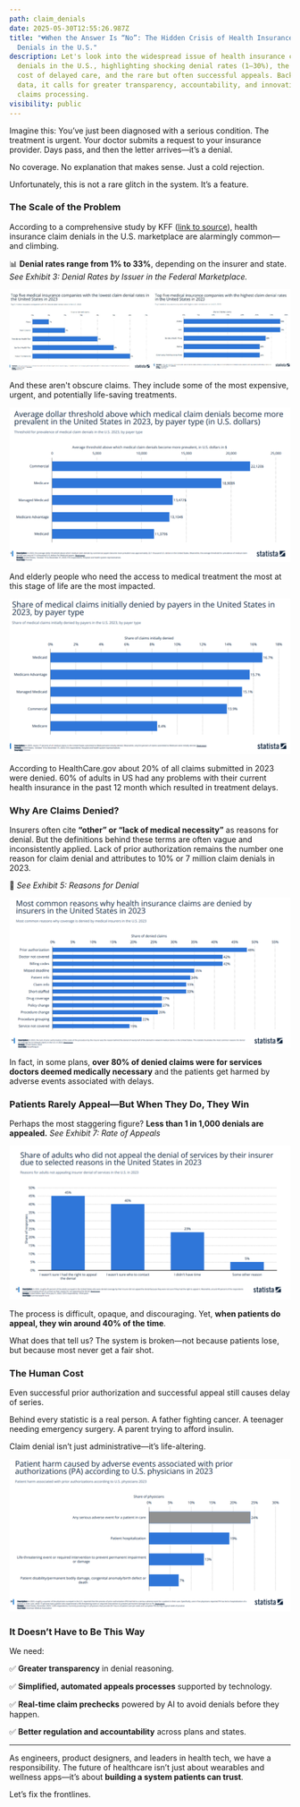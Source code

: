 ```yaml
---
path: claim_denials
date: 2025-05-30T12:55:26.987Z
title: "💔When the Answer Is “No”: The Hidden Crisis of Health Insurance Claim
  Denials in the U.S."
description: Let's look into the widespread issue of health insurance claim
  denials in the U.S., highlighting shocking denial rates (1–30%), the human
  cost of delayed care, and the rare but often successful appeals. Backed by KFF
  data, it calls for greater transparency, accountability, and innovation in
  claims processing.
visibility: public
---
```

Imagine this: You’ve just been diagnosed with a serious condition. The treatment is urgent. Your doctor submits a request to your insurance provider. Days pass, and then the letter arrives—it’s a denial.

No coverage. No explanation that makes sense. Just a cold rejection.

Unfortunately, this is not a rare glitch in the system. It’s a feature.

### The Scale of the Problem

According to a comprehensive study by KFF ([link to source](https://www.kff.org)), health insurance claim denials in the U.S. marketplace are alarmingly common—and climbing.

📊 **Denial rates range from 1% to 33%**, depending on the insurer and state.
*See Exhibit 3: Denial Rates by Issuer in the Federal Marketplace.*

![](../assets/claim-denials-lowest-to-highest.jpg)

And these aren't obscure claims. They include some of the most expensive, urgent, and potentially life-saving treatments.

![](../assets/cost-threshold.png)

And elderly people who need the access to medical treatment the most at this stage of life are the most impacted.

![](../assets/denials-by-payers.png)

According to HealthCare.gov about 20% of all claims submitted in 2023 were denied. 60% of adults in US had any problems with their current health insurance in the past 12 month which resulted in treatment delays. 

### Why Are Claims Denied?

Insurers often cite **“other” or “lack of medical necessity”** as reasons for denial. But the definitions behind these terms are often vague and inconsistently applied. Lack of prior authorization remains the number one reason for claim denial and attributes to 10% or 7 million claim denials in 2023.

👀 *See Exhibit 5: Reasons for Denial*

![](../assets/common-reasons-for-denials.png)

In fact, in some plans, **over 80% of denied claims were for services doctors deemed medically necessary** and  the patients get harmed by adverse events associated with delays.

### Patients Rarely Appeal—But When They Do, They Win

Perhaps the most staggering figure? **Less than 1 in 1,000 denials are appealed.**
*See Exhibit 7: Rate of Appeals*

![](../assets/no-appeal-reasons.png)

The process is difficult, opaque, and discouraging. Yet, **when patients do appeal, they win around 40% of the time**.

What does that tell us? The system is broken—not because patients lose, but because most never get a fair shot.

### The Human Cost

Even successful prior authorization and successful appeal still causes delay of series. 

Behind every statistic is a real person. A father fighting cancer. A teenager needing emergency surgery. A parent trying to afford insulin.

Claim denial isn’t just administrative—it’s life-altering.

![](../assets/harm-caused-by-pa.png)

### It Doesn’t Have to Be This Way

We need:

✅ **Greater transparency** in denial reasoning.

✅ **Simplified, automated appeals processes** supported by technology.

✅ **Real-time claim prechecks** powered by AI to avoid denials before they happen.

✅ **Better regulation and accountability** across plans and states.

- - -

As engineers, product designers, and leaders in health tech, we have a responsibility. The future of healthcare isn’t just about wearables and wellness apps—it’s about **building a system patients can trust**.

Let’s fix the frontlines.
